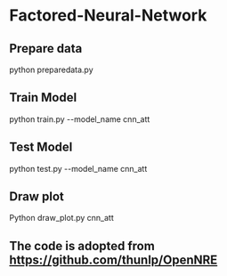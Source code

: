 # Factored-Neural-Network

## Prepare data
python preparedata.py

## Train Model

python train.py --model_name cnn_att

## Test Model

python test.py --model_name cnn_att

## Draw plot

Python draw_plot.py cnn_att

## The code is adopted from https://github.com/thunlp/OpenNRE
